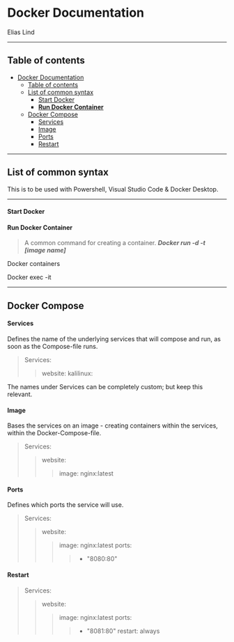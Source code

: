 # Docker Documentation 
Elias Lind

---

## Table of contents
- [Docker Documentation](#docker-documentation)
  - [Table of contents](#table-of-contents)
  - [List of common syntax](#list-of-common-syntax)
      - [Start Docker](#start-docker)
      - [**Run Docker Container**](#run-docker-container)
  - [Docker Compose](#docker-compose)
      - [Services](#services)
      - [Image](#image)
      - [Ports](#ports)
      - [Restart](#restart)


---

## List of common syntax
This is to be used with Powershell, Visual Studio Code & Docker Desktop. 

---

#### Start Docker
> 


#### **Run Docker Container**
> A common command for creating a container. 
***Docker run -d -t [image name]***

Docker containers


Docker exec -it

---

## Docker Compose

#### Services
Defines the name of the underlying services that will compose and run, as soon as the Compose-file runs. 
> Services:
>> website:
>> kalilinux:

The names under Services can be completely custom; but keep this relevant. 

#### Image
Bases the services on an image - creating containers within the services, within the Docker-Compose-file.
> Services:
>> website:
>>> image: nginx:latest

#### Ports
Defines which ports the service will use. 
> Services:
>> website:
>>> image: nginx:latest
>>> ports: 
>>>> - "8080:80"

#### Restart
> Services:
>> website:
>>> image:  nginx:latest
>>> ports:
>>>> - "8081:80"
>>>restart: always


